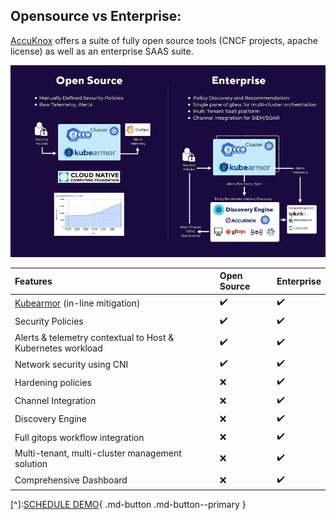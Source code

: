 ## **Opensource vs Enterprise:**

[AccuKnox](https://www.accuknox.com/contact-us) offers a suite of fully open source tools (CNCF projects, apache license) as well as an enterprise SAAS suite.

![](/introduction/images/os-vs-enterprise.png)

| Features                         | Open Source      | Enterprise       |
| :--------------------------------| :----------------| :----------------|
| [Kubearmor](https://github.com/kubearmor/KubeArmor) (in-line mitigation)   |:heavy_check_mark:|:heavy_check_mark:|
| Security Policies                |:heavy_check_mark:|:heavy_check_mark:|
| Alerts & telemetry contextual to Host & Kubernetes workload|:heavy_check_mark:|:heavy_check_mark:|
| Network security using CNI       |:heavy_check_mark:|:heavy_check_mark:|
| Hardening policies               | :x:              |:heavy_check_mark:|
| Channel Integration              | :x:              |:heavy_check_mark:|
| Discovery Engine                 | :x:              |:heavy_check_mark:|
|Full gitops workflow integration  | :x:              |:heavy_check_mark:|
| Multi-tenant, multi-cluster management solution| :x:|:heavy_check_mark:|
| Comprehensive Dashboard          | :x:              |:heavy_check_mark:|

[^]:[SCHEDULE DEMO](https://www.accuknox.com/contact-us){ .md-button .md-button--primary }